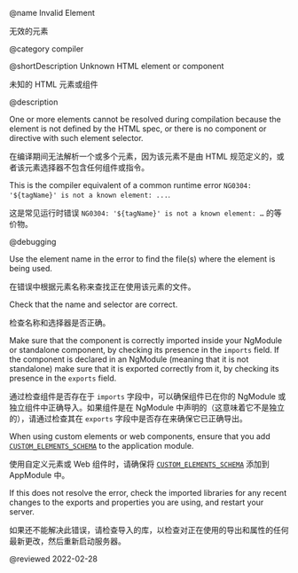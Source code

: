 @name Invalid Element

无效的元素

@category compiler

@shortDescription Unknown HTML element or component

未知的 HTML 元素或组件

@description

One or more elements cannot be resolved during compilation because the element is not defined by the HTML spec, or there is no component or directive with such element selector.

在编译期间无法解析一个或多个元素，因为该元素不是由 HTML 规范定义的，或者该元素选择器不包含任何组件或指令。

<div class="alert is-helpful">

This is the compiler equivalent of a common runtime error `NG0304: '${tagName}' is not a known element: ...`.

这是常见运行时错误 `NG0304: '${tagName}' is not a known element: …` 的等价物。

</div>

@debugging

Use the element name in the error to find the file(s) where the element is being used.

在错误中根据元素名称来查找正在使用该元素的文件。

Check that the name and selector are correct.

检查名称和选择器是否正确。

Make sure that the component is correctly imported inside your NgModule or standalone component, by checking its presence in the `imports` field. If the component is declared in an NgModule (meaning that it is not standalone) make sure that it is exported correctly from it, by checking its presence in the `exports` field.

通过检查组件是否存在于 `imports` 字段中，可以确保组件已在你的 NgModule 或独立组件中正确导入。如果组件是在 NgModule 中声明的（这意味着它不是独立的），请通过检查其在 `exports` 字段中是否存在来确保它已正确导出。

When using custom elements or web components, ensure that you add [`CUSTOM_ELEMENTS_SCHEMA`](api/core/CUSTOM_ELEMENTS_SCHEMA) to the application module.

使用自定义元素或 Web 组件时，请确保将 [`CUSTOM_ELEMENTS_SCHEMA`](api/core/CUSTOM_ELEMENTS_SCHEMA) 添加到 AppModule 中。

If this does not resolve the error, check the imported libraries for any recent changes to the exports and properties you are using, and restart your server.

如果还不能解决此错误，请检查导入的库，以检查对正在使用的导出和属性的任何最新更改，然后重新启动服务器。

<!-- links -->

<!-- external links -->

<!-- end links -->

@reviewed 2022-02-28